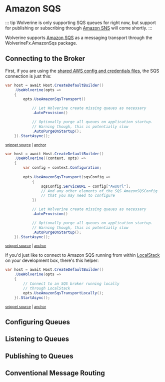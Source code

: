 # Amazon SQS

::: tip
Wolverine is only supporting SQS queues for right now, but support for publishing or subscribing through [Amazon SNS](https://aws.amazon.com/sns/) will
come shortly.
:::

Wolverine supports [Amazon SQS](https://aws.amazon.com/sqs/) as a messaging transport through the WolverineFx.AmazonSqs package.

## Connecting to the Broker

First, if you are using the [shared AWS config and credentials files](https://docs.aws.amazon.com/sdkref/latest/guide/file-format.html), the SQS connection is just this:

<!-- snippet: sample_simplistic_aws_sqs_setup -->
<a id='snippet-sample_simplistic_aws_sqs_setup'></a>
```cs
var host = await Host.CreateDefaultBuilder()
    .UseWolverine(opts =>
    {
        opts.UseAmazonSqsTransport()

            // Let Wolverine create missing queues as necessary
            .AutoProvision()

            // Optionally purge all queues on application startup. 
            // Warning though, this is potentially slow
            .AutoPurgeOnStartup();
    }).StartAsync();
```
<sup><a href='https://github.com/JasperFx/wolverine/blob/main/src/Transports/Wolverine.AmazonSqs.Tests/Samples/Bootstrapping.cs#L29-L44' title='Snippet source file'>snippet source</a> | <a href='#snippet-sample_simplistic_aws_sqs_setup' title='Start of snippet'>anchor</a></sup>
<!-- endSnippet -->


<!-- snippet: sample_config_aws_sqs_connection -->
<a id='snippet-sample_config_aws_sqs_connection'></a>
```cs
var host = await Host.CreateDefaultBuilder()
    .UseWolverine((context, opts) =>
    {
        var config = context.Configuration;
        
        opts.UseAmazonSqsTransport(sqsConfig =>
            {
                sqsConfig.ServiceURL = config["AwsUrl"];
                // And any other elements of the SQS AmazonSQSConfig
                // that you may need to configure
            })

            // Let Wolverine create missing queues as necessary
            .AutoProvision()

            // Optionally purge all queues on application startup. 
            // Warning though, this is potentially slow
            .AutoPurgeOnStartup();
    }).StartAsync();
```
<sup><a href='https://github.com/JasperFx/wolverine/blob/main/src/Transports/Wolverine.AmazonSqs.Tests/Samples/Bootstrapping.cs#L49-L71' title='Snippet source file'>snippet source</a> | <a href='#snippet-sample_config_aws_sqs_connection' title='Start of snippet'>anchor</a></sup>
<!-- endSnippet -->


If you'd just like to connect to Amazon SQS running from within [LocalStack](https://localstack.cloud/) on your development box,
there's this helper:

<!-- snippet: sample_connect_to_sqs_and_localstack -->
<a id='snippet-sample_connect_to_sqs_and_localstack'></a>
```cs
var host = await Host.CreateDefaultBuilder()
    .UseWolverine(opts =>
    {
        // Connect to an SQS broker running locally
        // through LocalStack
        opts.UseAmazonSqsTransportLocally();
    }).StartAsync();
```
<sup><a href='https://github.com/JasperFx/wolverine/blob/main/src/Transports/Wolverine.AmazonSqs.Tests/Samples/Bootstrapping.cs#L13-L23' title='Snippet source file'>snippet source</a> | <a href='#snippet-sample_connect_to_sqs_and_localstack' title='Start of snippet'>anchor</a></sup>
<!-- endSnippet -->

## Configuring Queues

## Listening to Queues

## Publishing to Queues

## Conventional Message Routing
